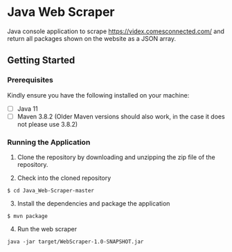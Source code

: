 # Java Web Scraper

Java console application to scrape https://videx.comesconnected.com/ and return all packages shown on the website as a JSON array.

## Getting Started

### Prerequisites

Kindly ensure you have the following installed on your machine:

- [ ] Java 11
- [ ] Maven 3.8.2 (Older Maven versions should also work, in the case it does not please use 3.8.2)

### Running the Application

1. Clone the repository by downloading and unzipping the zip file of the repository.

2. Check into the cloned repository
```
$ cd Java_Web-Scraper-master
```

3. Install the dependencies and package the application
```
$ mvn package
```

4. Run the web scraper
```
java -jar target/WebScraper-1.0-SNAPSHOT.jar
```
